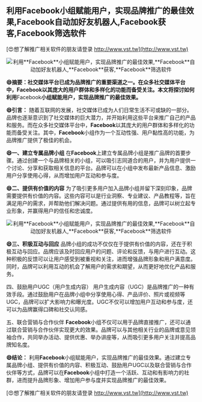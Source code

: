 ## **利用**Facebook**小组赋能用户，实现品牌推广的最佳效果,**Facebook**自动加好友机器人,**Facebook**获客,**Facebook**筛选软件**

[😍想了解推广相关软件的朋友请登录 http://www.vst.tw](http://www.vst.tw)

 <center><img src="https://vst.tw/MP4/tuiguang/png/6.png" alt="利用**Facebook**小组赋能用户，实现品牌推广的最佳效果,**Facebook**自动加好友机器人,**Facebook**获客,**Facebook**筛选软件"></center>

**😄摘要：社交媒体平台已成为品牌推广的重要渠道之一。在众多社交媒体平台中，**Facebook**以其庞大的用户群体和多样化的功能而备受关注。本文将探讨如何利用**Facebook**小组赋能用户，实现品牌推广的最佳效果。**

**😄引言：**
随着互联网的发展，社交媒体已成为人们日常生活不可或缺的一部分。品牌也逐渐意识到了社交媒体的巨大潜力，并开始利用这些平台来推广自己的产品和服务。而在众多社交媒体平台中，**Facebook**以其庞大的用户群体和多样化的功能而备受关注。其中，**Facebook**小组作为一个互动性强、用户黏性高的功能，为品牌推广提供了极佳的机会。

**😄一、建立专属品牌小组**
在**Facebook**上建立专属品牌小组是推广品牌的首要步骤。通过创建一个与品牌相关的小组，可以吸引志同道合的用户，并为用户提供一个讨论、分享和获取相关信息的平台。品牌可以在小组中发布最新产品信息、激励用户分享使用心得，从而增加用户互动和参与度。

**😄二、提供有价值的内容**
为了吸引更多用户加入品牌小组并留下深刻印象，品牌需要提供有价值的内容。这些内容可以是行业洞察、专业建议、产品教程等，旨在满足用户的需求，并帮助他们解决问题。通过提供有用的信息，品牌可以树立起专业形象，并赢得用户的信任和忠诚度。

 <center><img src="https://vst.tw/MP4/tuiguang/png/4.png" alt="利用**Facebook**小组赋能用户，实现品牌推广的最佳效果,**Facebook**自动加好友机器人,**Facebook**获客,**Facebook**筛选软件"></center>

**😄三、积极互动与回应**
品牌小组的成功不仅仅在于提供有价值的内容，还在于积极互动与回应。品牌应该及时回应用户的问题、评论和反馈，与用户进行互动。这种积极的反馈可以让用户感受到被重视和关注，进而增强品牌形象和用户满意度。同时，品牌可以利用互动的机会了解用户的需求和期望，从而更好地优化产品和服务。

四、鼓励用户UGC（用户生成内容）
用户生成内容（UGC）是品牌推广的一种有效手段。通过鼓励用户在品牌小组中分享使用心得、产品评价、照片或视频等UGC，品牌可以扩大影响力和曝光度。UGC不仅可以增加用户互动和参与度，还可以为品牌赢得口碑和社交认同感。

五、联合营销与合作伙伴
**Facebook**小组不仅可以用于品牌直接推广，还可以通过联合营销与合作伙伴实现更大的效果。品牌可以与其他相关行业的品牌或意见领袖合作，共同举办活动、提供优惠、举办讲座等，从而吸引更多用户关注并提高品牌知名度。

**😄结论：**
利用**Facebook**小组赋能用户，实现品牌推广的最佳效果。通过建立专属品牌小组、提供有价值的内容、积极互动、鼓励用户UGC以及联合营销与合作伙伴等方式，品牌可以在**Facebook**小组中打造一个活跃、互动和有影响力的社群，进而提升品牌形象、增加用户参与度并实现品牌推广的最佳效果。

[😍想了解推广相关软件的朋友请登录 http://www.vst.tw](http://www.vst.tw)




